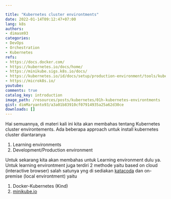 ```yaml
---

title: "Kubernetes cluster environtments"
date: 2022-01-14T09:12:47+07:00
lang: k8s
authors:
- dimasm93
categories:
- DevOps
- Orchestration
- Kubernetes
refs: 
- https://docs.docker.com/
- https://kubernetes.io/docs/home/
- https://minikube.sigs.k8s.io/docs/
- https://kubernetes.io/id/docs/setup/production-environment/tools/kubeadm/install-kubeadm/
- https://microk8s.io/
youtube: 
comments: true
catalog_key: introduction
image_path: /resources/posts/kubernetes/01h-kubernetes-environtments
gist: dimMaryanto93/a3a01b83910cf07914935a25a62d30ce
downloads: []
---
```


Hai semuannya, di materi kali ini kita akan membahas tentang Kubernetes cluster environtements. Ada beberapa approach untuk install kubernetes cluster diantaranya

1. Learning environments
2. Development/Production environment

<!--more-->

Untuk sekarang kita akan membahas untuk Learning environment dulu ya. Untuk learning environtment juga terdiri 2 methode yaitu based on cloud (interactive browser) salah satunya yng di sediakan [katacoda](https://www.katacoda.com/courses/kubernetes) dan on-premise (local environtment) yaitu

1. Docker-Kubernetes (Kind)
2. [minikube.io](https://minikube.sigs.k8s.io/docs/)